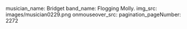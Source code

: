 musician_name: Bridget
band_name: Flogging Molly.
img_src: images/musician0229.png
onmouseover_src: 
pagination_pageNumber: 2272